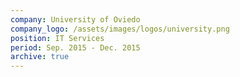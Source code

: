 ```yaml
---
company: University of Oviedo
company_logo: /assets/images/logos/university.png
position: IT Services
period: Sep. 2015 - Dec. 2015
archive: true
---
```

